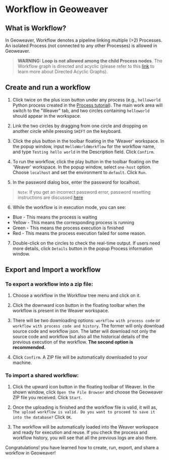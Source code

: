 
# Workflow in Geoweaver

## What is Workflow?

In Geoweaver, Workflow denotes a pipeline linking multiple (>2) Processes. An isolated Process (not connected to any other Processes) is allowed in Geoweaver. 

> **WARNING: Loop is not allowed among the child Process nodes**. The Workflow graph is directed and acyclic (please refer to this [link](https://en.wikipedia.org/wiki/Directed_acyclic_graph) to learn more about Directed Acyclic Graphs).

## Create and run a workflow

1. Click twice on the plus icon button under any process (e.g., `helloworld` Python process created in the [Process tutorial](process.md)). The main work area will switch to the "Weaver" tab, and two circles containing `helloworld` should appear in the workspace.

2. Link the two circles by dragging from one circle and dropping on another circle while pressing `SHIFT` on the keyboard.

3. Click the plus button in the toolbar floating in the 'Weaver' workspace. In the popup window, input `HelloWorldWorkflow` for the workflow name, and type `Testing hello world` in the Description field. Click `Confirm`.

4. To run the workflow, click the play button in the toolbar floating on the 'Weaver' workspace. In the popup window, select `one-host` option. Choose `localhost` and set the environment to `default`. Click `Run`.

5. In the password dialog box, enter the password for localhost.

> `Note`: If you get an incorrect password error, password resetting instructions are discussed [here](install.md)

6. While the workflow is in execution mode, you can see:
* Blue - This means the process is waiting
* Yellow - This means the corresponding process is running
* Green - This means the process execution is finished
* Red - This means the process execution failed for some reason.

7. Double-click on the circles to check the real-time output. If users need more details, click `Details` button in the popup Process information window.

## Export and Import a workflow

### To export a workflow into a zip file:

1. Choose a workflow in the Workflow tree menu and click on it. 

2. Click the downward icon button in the floating toolbar when the workflow is present in the Weaver workspace.

3. There will be two downloading options: `workflow with process code` or `workflow with process code and history`. The former will only download source code and workflow json. The latter will download not only the source code and workflow but also all the historical details of the previous execution of the workflow. **The second option is recommended.**

4. Click `Confirm`. A ZIP file will be automatically downloaded to your machine.

### To import a shared workflow:

1. Click the upward icon button in the floating toolbar of Weaver. In the shown window, click `Open the File Browser` and choose the Geoweaver ZIP file you received. Click `Start`.

2. Once the uploading is finished and the workflow file is valid,  it will as, `The upload workflow is valid. Do you want to proceed to save it into the database?` Click `OK`. 

3. The workflow will be automatically loaded into the Weaver workspace and ready for execution and reuse. If you check the process and workflow history, you will see that all the previous logs are also there. 

Congratulations! you have learned how to create, run, export, and share a workflow in Geoweaver!

